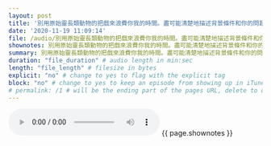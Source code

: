 ```yaml
---
layout: post
title: '別用原始靈長類動物的把戲來浪費你我的時間。盡可能清楚地描述背景條件和你的問題情況。這比低聲下氣更好地定位了你的位置。' # quotes allow forbidden characters like the colon
date: '2020-11-19 11:09:14'
file: /audio/別用原始靈長類動物的把戲來浪費你我的時間。盡可能清楚地描述背景條件和你的問題情況。這比低聲下氣更好地定位了你的位置。.mp3
shownotes: 別用原始靈長類動物的把戲來浪費你我的時間。盡可能清楚地描述背景條件和你的問題情況。這比低聲下氣更好地定位了你的位置。
summary: 別用原始靈長類動物的把戲來浪費你我的時間。盡可能清楚地描述背景條件和你的問題情況。這比低聲下氣更好地定位了你的位置。
duration: "file_duration" # audio length in min:sec
length: "file_length" # filesize in bytes
explicit: "no" # change to yes to flag with the explicit tag
block: "no" # change to yes to keep an episode from showing up in iTunes
# permalink: /1 # will be the ending part of the pages URL, delete to default to the title
---
```


<audio controls>
<source src="{{site.url}}{{site.baseurl}}{{ page.file }}" type="audio/x-mp3">
Your browser does not support the audio element.
</audio>
{{ page.shownotes }}
